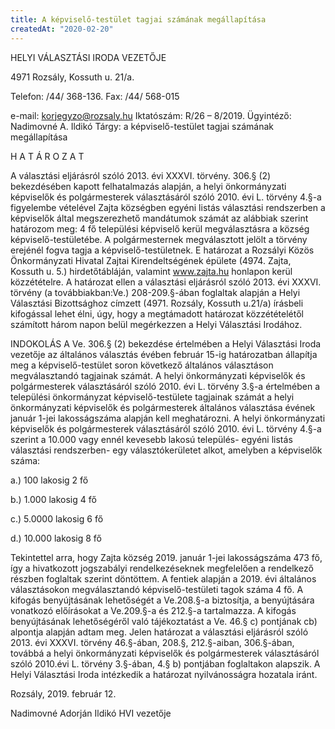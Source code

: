```yaml
---
title: A képviselő-testület tagjai számának megállapítása
createdAt: "2020-02-20"
---
```

HELYI VÁLASZTÁSI IRODA VEZETŐJE

4971 Rozsály, Kossuth u. 21/a.

Telefon: /44/ 368-136. Fax: /44/ 568-015

e-mail: korjegyzo@rozsaly.hu
Iktatószám: R/26 – 8/2019.
Ügyintéző: Nadimovné A. Ildikó
Tárgy: a képviselő-testület tagjai számának megállapítása

H A T Á R O Z A T

A választási eljárásról szóló 2013. évi XXXVI. törvény. 306.§ (2) bekezdésében kapott felhatalmazás alapján, a helyi önkormányzati képviselők és polgármesterek választásáról szóló 2010. évi L. törvény 4.§-a figyelembe vételével Zajta községben egyéni listás választási rendszerben a képviselők által megszerezhető mandátumok számát az alábbiak szerint határozom meg: 4 fő települési képviselő kerül  megválasztásra a község képviselő-testületébe.
A polgármesternek megválasztott jelölt a törvény erejénél fogva tagja a képviselő-testületnek.
E határozat a Rozsályi Közös Önkormányzati Hivatal Zajtai Kirendeltségének épülete (4974. Zajta, Kossuth u. 5.) hirdetőtábláján, valamint www.zajta.hu honlapon kerül közzétételre. A határozat ellen a választási eljárásról szóló 2013. évi XXXVI. törvény (a továbbiakban:Ve.) 208-209.§-ában foglaltak alapján a Helyi Választási Bizottsághoz címzett (4971. Rozsály, Kossuth u.21/a) írásbeli kifogással lehet élni, úgy, hogy a megtámadott határozat közzétételétől számított három napon belül megérkezzen a Helyi Választási Irodához.

INDOKOLÁS
A Ve. 306.§ (2) bekezdése értelmében a Helyi Választási Iroda vezetője az általános választás évében február 15-ig határozatban állapítja meg a képviselő-testület soron következő általános választáson megválasztandó tagjainak számát. A helyi önkormányzati képviselők és polgármesterek választásáról szóló 2010. évi L. törvény 3.§-a értelmében a települési önkormányzat képviselő-testülete tagjainak számát a helyi önkormányzati képviselők és polgármesterek általános választása évének január 1-jei lakosságszáma alapján kell meghatározni. A helyi önkormányzati képviselők és polgármesterek választásáról szóló 2010. évi L. törvény 4.§-a szerint a 10.000 vagy ennél kevesebb lakosú település- egyéni listás választási rendszerben- egy választókerületet alkot, amelyben a képviselők száma:

a.) 100 lakosig 2 fő

b.) 1.000 lakosig 4 fő

c.) 5.0000 lakosig 6 fő

d.) 10.000 lakosig 8 fő



Tekintettel arra, hogy Zajta község 2019. január 1-jei lakosságszáma 473 fő, így a hivatkozott jogszabályi rendelkezéseknek megfelelően a rendelkező részben foglaltak szerint döntöttem. A fentiek alapján a 2019. évi általános választásokon megválasztandó képviselő-testületi tagok száma 4 fő. A kifogás benyújtásának lehetőségét a Ve.208.§-a biztosítja, a benyújtására vonatkozó előírásokat a Ve.209.§-a és 212.§-a tartalmazza. A kifogás benyújtásának lehetőségéről való tájékoztatást a Ve. 46.§ c) pontjának cb) alpontja alapján adtam meg.
Jelen határozat a választási eljárásról szóló 2013. évi XXXVI. törvény 46.§-ában, 208.§, 212.§-aiban, 306.§-ában, továbbá a helyi önkormányzati képviselők és polgármesterek választásáról szóló 2010.évi L. törvény 3.§-ában, 4.§ b) pontjában foglaltakon alapszik.
A Helyi Választási Iroda intézkedik a határozat nyilvánosságra hozatala iránt.

Rozsály, 2019. február 12.

Nadimovné Adorján Ildikó HVI vezetője